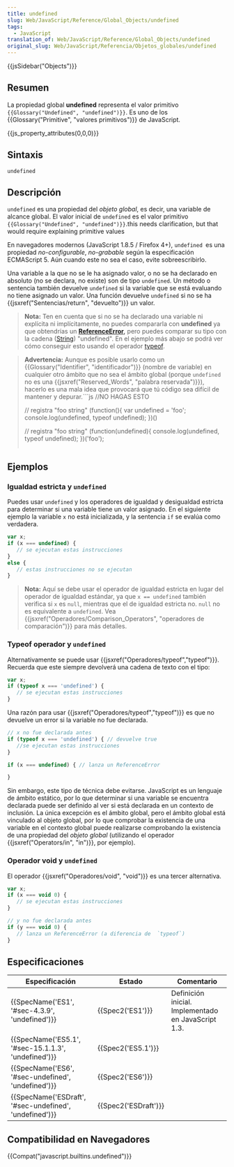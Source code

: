 ```yaml
---
title: undefined
slug: Web/JavaScript/Reference/Global_Objects/undefined
tags:
  - JavaScript
translation_of: Web/JavaScript/Reference/Global_Objects/undefined
original_slug: Web/JavaScript/Referencia/Objetos_globales/undefined
---
```

{{jsSidebar("Objects")}}

## Resumen

La propiedad global **undefined** representa el valor primitivo `{{Glossary("Undefined", "undefined")}}`. Es uno de los {{Glossary("Primitive", "valores primitivos")}} de JavaScript.

{{js_property_attributes(0,0,0)}}

## Sintaxis

    undefined

## Descripción

`undefined` es una propiedad del _objeto global_, es decir, una variable de alcance global. El valor inicial de `undefined` es el valor primitivo `{{Glossary("Undefined", "undefined")}}`.this needs clarification, but that would require explaining primitive values

En navegadores modernos (JavaScript 1.8.5 / Firefox 4+), `undefined `es una propiedad _no-configurable_, _no-grabable_ según la especificación ECMAScript 5. Aún cuando este no sea el caso, evite sobreescribirlo.

Una variable a la que no se le ha asignado valor, o no se ha declarado en absoluto (no se declara, no existe) son de tipo `undefined`. Un método o sentencia también devuelve `undefined` si la variable que se está evaluando no tiene asignado un valor. Una función devuelve `undefined` si no se ha {{jsxref("Sentencias/return", "devuelto")}} un valor.

> **Nota:** Ten en cuenta que si no se ha declarado una variable ni explícita ni implícitamente, no puedes compararla con **undefined** ya que obtendrías un **[ReferenceError](/es/docs/Web/JavaScript/Reference/Global_Objects/ReferenceError),** pero puedes comparar su tipo con la cadena ([String](/es/docs/Web/JavaScript/Referencia/Objetos_globales/String)) "undefined". En el ejemplo más abajo se podrá ver cómo conseguir esto usando el operador [typeof](/es/docs/Web/JavaScript/Referencia/Operadores/typeof).

> **Advertencia:** Aunque es posible usarlo como un {{Glossary("Identifier", "identificador")}} (nombre de variable) en cualquier otro ámbito que no sea el ámbito global (porque `undefined `no es una {{jsxref("Reserved_Words", "palabra reservada")}}), hacerlo es una mala idea que provocará que tú código sea difícil de mantener y depurar.```js
> //NO HAGAS ESTO
>
> // registra "foo string"
> (function(){ var undefined = 'foo'; console.log(undefined, typeof undefined); })()
>
> // registra "foo string"
> (function(undefined){ console.log(undefined, typeof undefined); })('foo');
>
> ```
>
> ```

## Ejemplos

### Igualdad estricta y `undefined`

Puedes usar `undefined` y los operadores de igualdad y desigualdad estricta para determinar si una variable tiene un valor asignado. En el siguiente ejemplo la variable `x` no está inicializada, y la sentencia `if` se evalúa como verdadera.

```js
var x;
if (x === undefined) {
   // se ejecutan estas instrucciones
}
else {
   // estas instrucciones no se ejecutan
}
```

> **Nota:** Aquí se debe usar el operador de igualdad estricta en lugar del operador de igualdad estándar, ya que `x == undefined` también verifica si `x` es `null`, mientras que el de igualdad estricta no. `null` no es equivalente a `undefined`. Vea {{jsxref("Operadores/Comparison_Operators", "operadores de comparación")}} para más detalles.

### Typeof operador y `undefined`

Alternativamente se puede usar {{jsxref("Operadores/typeof","typeof")}}. Recuerda que este siempre devolverá una cadena de texto con el tipo:

```js
var x;
if (typeof x === 'undefined') {
   // se ejecutan estas instrucciones
}
```

Una razón para usar {{jsxref("Operadores/typeof","typeof")}} es que no devuelve un error si la variable no fue declarada.

```js
// x no fue declarada antes
if (typeof x === 'undefined') { // devuelve true
   //se ejecutan estas instrucciones
}

if (x === undefined) { // lanza un ReferenceError

}
```

Sin embargo, este tipo de técnica debe evitarse. JavaScript es un lenguaje de ámbito estático, por lo que determinar si una variable se encuentra declarada puede ser definido al ver si está declarada en un contexto de inclusión. La única excepción es el ámbito global, pero el ámbito global está vinculado al objeto global, por lo que comprobar la existencia de una variable en el contexto global puede realizarse comprobando la existencia de una propiedad del _objeto global_ (utilizando el operador {{jsxref("Operators/in", "in")}}, por ejemplo).

### Operador void y `undefined`

El operador {{jsxref("Operadores/void", "void")}} es una tercer alternativa.

```js
var x;
if (x === void 0) {
   // se ejecutan estas instrucciones
}

// y no fue declarada antes
if (y === void 0) {
   // lanza un ReferenceError (a diferencia de  `typeof`)
}
```

## Especificaciones

| Especificación                                                           | Estado                       | Comentario                                          |
| ------------------------------------------------------------------------ | ---------------------------- | --------------------------------------------------- |
| {{SpecName('ES1', '#sec-4.3.9', 'undefined')}}             | {{Spec2('ES1')}}         | Definición inicial. Implementado en JavaScript 1.3. |
| {{SpecName('ES5.1', '#sec-15.1.1.3', 'undefined')}}     | {{Spec2('ES5.1')}}     |                                                     |
| {{SpecName('ES6', '#sec-undefined', 'undefined')}}     | {{Spec2('ES6')}}         |                                                     |
| {{SpecName('ESDraft', '#sec-undefined', 'undefined')}} | {{Spec2('ESDraft')}} |                                                     |

## Compatibilidad en Navegadores

{{Compat("javascript.builtins.undefined")}}
